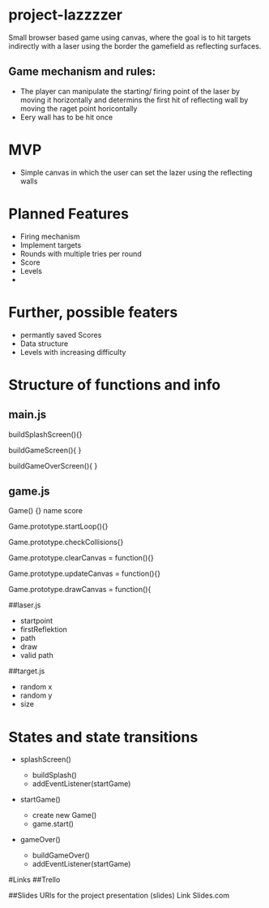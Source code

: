 # project-lazzzzer
Small browser based game using canvas, where the goal is to hit targets indirectly with a laser using the border the gamefield as reflecting surfaces.

## Game mechanism and rules:
- The player can manipulate the starting/ firing point of the laser by moving it horizontally and determins the first hit of reflecting wall by moving the raget point horicontally
- Eery wall has to be hit once

# MVP
- Simple canvas in which the user can set the lazer using the reflecting walls

# Planned Features
- Firing mechanism
- Implement targets
- Rounds with multiple tries per round
- Score
- Levels
- 

# Further, possible featers 
- permantly saved Scores
- Data structure
- Levels with increasing difficulty

# Structure of functions and info

## main.js
buildSplashScreen(){}

buildGameScreen(){ }

buildGameOverScreen(){
}

## game.js

Game() {}
  name
  score

Game.prototype.startLoop(){}

Game.prototype.checkCollisions{}

Game.prototype.clearCanvas = function(){}

Game.prototype.updateCanvas = function(){}

Game.prototype.drawCanvas = function(){

##laser.js

- startpoint
- firstReflektion
- path
- draw
- valid path

##target.js

- random x
- random y
- size


# States and state transitions
- splashScreen()
  - buildSplash()
  - addEventListener(startGame)
  
- startGame()
  - create new Game()
  - game.start()
  
- gameOver()
  - buildGameOver()
  - addEventListener(startGame) 

#Links
##Trello

##Slides
URls for the project presentation (slides) Link Slides.com
